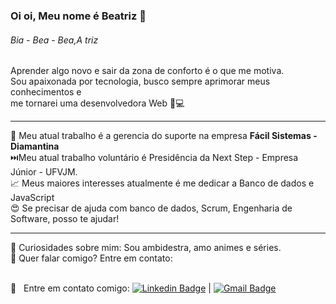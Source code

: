 ### Oi oi, Meu nome é Beatriz 👋
<h6>Bia - Bea - Bea,A triz</h6>


Aprender algo novo e sair da zona de conforto é o que me motiva.<br>
Sou apaixonada por tecnologia, busco sempre aprimorar meus conhecimentos e<br>
me tornarei uma desenvolvedora Web 💙💻<hr/>


💼 Meu atual trabalho é a gerencia do suporte na empresa **Fácil Sistemas - Diamantina**<br>
⏭️Meu atual trabalho voluntário é Presidência da Next Step - Empresa Júnior - UFVJM. <br>
📈 Meus maiores interesses atualmente é me dedicar a Banco de dados e JavaScript<br>
😍 Se precisar de ajuda com banco de dados, Scrum, Engenharia de Software, posso te ajudar! <br>
<hr/>
💬 Curiosidades sobre mim: Sou ambidestra, amo animes e séries.<br>
📧 Quer falar comigo? Entre em contato:

<br/> :email: &nbsp; Entre em contato comigo: [![Linkedin Badge](https://img.shields.io/badge/-BeatrizCristinaAlcantara-blue?style=flat-square&logo=Linkedin&logoColor=white&link=https://www.linkedin.com/in/beatriz-cristina-alc%C3%A2ntara-4571ab164/)](https://www.linkedin.com/in/beatriz-cristina-alc%C3%A2ntara-4571ab164/) 
| 
[![Gmail Badge](https://img.shields.io/badge/-beatriz.cristina@ufvjm.edu.br-c14438?style=flat-square&logo=Gmail&logoColor=white&link=mailto:beatriz.cristina@ufvjm.edu.br)](mailto:beatriz.cristina@ufvjm.edu.br)
